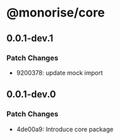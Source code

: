 # @monorise/core

## 0.0.1-dev.1

### Patch Changes

- 9200378: update mock import

## 0.0.1-dev.0

### Patch Changes

- 4de00a9: Introduce core package
